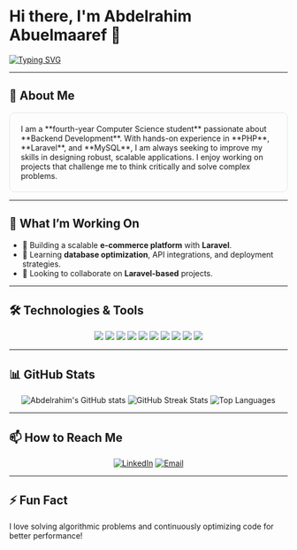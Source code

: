 # Hi there, I'm Abdelrahim Abuelmaaref 👋

[![Typing SVG](https://readme-typing-svg.demolab.com?font=Fira+Code&size=28&pause=1000&color=F75C7E&center=true&vCenter=true&width=800&lines=Laravel+Developer;Backend+Engineer;Problem+Solver;Eager+Learner)](https://git.io/typing-svg)

---

## 🚀 About Me

<div style="border: 1px solid #e1e4e8; padding: 20px; border-radius: 10px;">
I am a **fourth-year Computer Science student** passionate about **Backend Development**. With hands-on experience in **PHP**, **Laravel**, and **MySQL**, I am always seeking to improve my skills in designing robust, scalable applications. I enjoy working on projects that challenge me to think critically and solve complex problems.
</div>

---

## 💼 What I’m Working On
- 🔭 Building a scalable **e-commerce platform** with **Laravel**.
- 🌱 Learning **database optimization**, API integrations, and deployment strategies.
- 🤝 Looking to collaborate on **Laravel-based** projects.

---

## 🛠️ Technologies & Tools

<p align="center">
  <img src="https://img.shields.io/badge/-PHP-777BB4?style=flat-square&logo=php&logoColor=white" />
  <img src="https://img.shields.io/badge/-Laravel-F55247?style=flat-square&logo=laravel&logoColor=white" />
  <img src="https://img.shields.io/badge/-MySQL-4479A1?style=flat-square&logo=mysql&logoColor=white" />
  <img src="https://img.shields.io/badge/-Docker-2496ED?style=flat-square&logo=docker&logoColor=white" />
  <img src="https://img.shields.io/badge/-C++-00599C?style=flat-square&logo=cplusplus&logoColor=white" />
  <img src="https://img.shields.io/badge/-HTML5-E34F26?style=flat-square&logo=html5&logoColor=white" />
  <img src="https://img.shields.io/badge/-JavaScript-F7DF1E?style=flat-square&logo=javascript&logoColor=black" />
  <img src="https://img.shields.io/badge/-CSS3-1572B6?style=flat-square&logo=css3&logoColor=white" />
  <img src="https://img.shields.io/badge/-API-4E9CAF?style=flat-square&logo=api&logoColor=white" />
  <img src="https://img.shields.io/badge/-SQL-CC2927?style=flat-square&logo=microsoft-sql-server&logoColor=white" />
</p>

---

## 📊 GitHub Stats

<p align="center">
  <img src="https://github-readme-stats.vercel.app/api?username=abdelrahim3AA&show_icons=true&theme=radical" alt="Abdelrahim's GitHub stats" />
  <img src="https://github-readme-streak-stats.herokuapp.com?user=abdelrahim3AA&theme=radical&date_format=M%20j%5B%2C%20Y%5D" alt="GitHub Streak Stats" />
  <img src="https://github-readme-stats.vercel.app/api/top-langs/?username=abdelrahim3AA&layout=compact&theme=radical" alt="Top Languages" />
</p>

---

## 📫 How to Reach Me

<p align="center">
  <a href="https://www.linkedin.com/in/abdelrahim-abuelmaaref-7962052b4/"><img src="https://img.shields.io/badge/-LinkedIn-0077B5?style=flat-square&logo=linkedin&logoColor=white" alt="LinkedIn"></a>
  <a href="mailto:abdelrahimabuelmaaref@gmail.com"><img src="https://img.shields.io/badge/-Email-D14836?style=flat-square&logo=gmail&logoColor=white" alt="Email"></a>
</p>

---

## ⚡ Fun Fact
I love solving algorithmic problems and continuously optimizing code for better performance!
